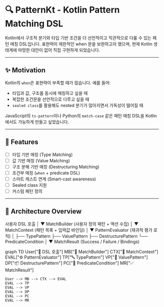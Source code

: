 # 🔍 PatternKt - Kotlin Pattern Matching DSL

Kotlin에서 구조적 분기와 타입 기반 조건을 더 선언적이고 직관적으로 다룰 수 있는 패턴 매칭 DSL입니다.
표현력이 제한적인 when 문을 보완하고자 했으며, 현재 Kotlin 생태계에 마땅한 대안이 없어 직접 구현하게 되었습니다.

---

## ✨ Motivation

Kotlin의 `when`은 표현력이 부족할 때가 많습니다. 예를 들어:

- 타입과 값, 구조를 동시에 매칭하고 싶을 때
- 복잡한 조건문을 선언적으로 다루고 싶을 때
- `sealed class`를 활용해도 nested 분기가 많아지면서 가독성이 떨어질 때

JavaScript의 `ts-pattern`이나 Python의 `match-case` 같은 패턴 매칭 DSL을 Kotlin에서도 가능하게 만들고 싶었습니다.

---

## 🚀 Features

- [ ] 타입 기반 매칭 (Type Matching)
- [ ] 값 기반 매칭 (Value Matching)
- [ ] 구조 분해 기반 매칭 (Destructuring Matching)
- [ ] 조건부 매칭 (`when` + predicate DSL)
- [ ] 스마트 캐스트 연계 (Smart-cast awareness)
- [ ] Sealed class 지원
- [ ] 커스텀 패턴 정의

---

## 🧱 Architecture Overview

사용자 DSL 호출
   │
   ▼
 MatchBuilder               (사용자 정의 패턴 + 액션 수집)
   │
   ▼
 MatchContext              (패턴 목록 + 입력값 바인딩)
   │
   ▼
 PatternEvaluator          (재귀적 평가 로직)
   │
   ├── TypePattern
   ├── ValuePattern
   ├── DestructurePattern
   └── PredicateCondition
   │
   ▼
 MatchResult               (Success / Failure / Bindings)

graph TD
    User["👤 DSL 호출"]
    MB["🧱 MatchBuilder"]
    CTX["🧩 MatchContext"]
    EVAL["⚙️ PatternEvaluator"]
    TP["🔤 TypePattern"]
    VP["🔢 ValuePattern"]
    DP["📦 DestructurePattern"]
    PC["🧾 PredicateCondition"]
    MR["✅ MatchResult"]

    User --> MB --> CTX --> EVAL
    EVAL --> TP
    EVAL --> VP
    EVAL --> DP
    EVAL --> PC
    EVAL --> MR